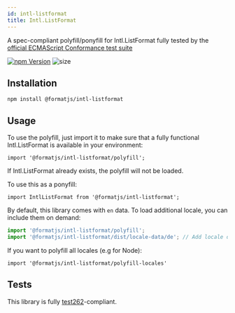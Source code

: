 ```yaml
---
id: intl-listformat
title: Intl.ListFormat
---
```


A spec-compliant polyfill/ponyfill for Intl.ListFormat fully tested by the [official ECMAScript Conformance test suite](https://github.com/tc39/test262)

[![npm Version][npm-badge]][npm]
![size](https://badgen.net/bundlephobia/minzip/@formatjs/intl-listformat)

## Installation

```
npm install @formatjs/intl-listformat
```

## Usage

To use the polyfill, just import it to make sure that a fully functional Intl.ListFormat is available in your environment:

```tsx
import '@formatjs/intl-listformat/polyfill';
```

If Intl.ListFormat already exists, the polyfill will not be loaded.

To use this as a ponyfill:

```tsx
import IntlListFormat from '@formatjs/intl-listformat';
```

By default, this library comes with `en` data. To load additional locale, you can include them on demand:

```js
import '@formatjs/intl-listformat/polyfill';
import '@formatjs/intl-listformat/dist/locale-data/de'; // Add locale data for de
```

If you want to polyfill all locales (e.g for Node):

```
import '@formatjs/intl-listformat/polyfill-locales'
```

## Tests

This library is fully [test262](https://github.com/tc39/test262/tree/master/test/intl402/ListFormat)-compliant.

[npm]: https://www.npmjs.org/package/@formatjs/intl-listformat
[npm-badge]: https://img.shields.io/npm/v/@formatjs/intl-listformat.svg?style=flat-square
